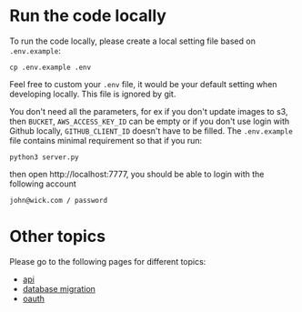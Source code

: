 # Run the code locally
        
To run the code locally, please create a local setting file based on `.env.example`: 

```
cp .env.example .env
```

Feel free to custom your `.env` file, it would be your default setting when developing locally. This file is ignored by git.

You don't need all the parameters, for ex if you don't update images to s3, then 
`BUCKET`, `AWS_ACCESS_KEY_ID` can be empty or if you don't use login with Github locally, `GITHUB_CLIENT_ID` doesn't have to be filled. The `.env.example` file contains minimal requirement so that if you run:

```
python3 server.py
```

then open http://localhost:7777, you should be able to login with the following account

```
john@wick.com / password
```

# Other topics

Please go to the following pages for different topics:

- [api](docs/api.md)
- [database migration](docs/db-migration.md)
- [oauth](docs/oauth.md) 






